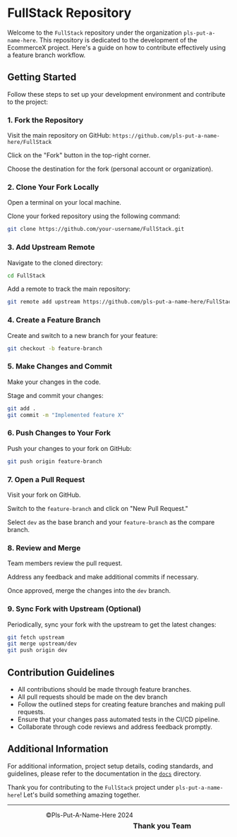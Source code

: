 # FullStack Repository

Welcome to the `FullStack` repository under the organization `pls-put-a-name-here`. This repository is dedicated to the development of the EcommerceX project. Here's a guide on how to contribute effectively using a feature branch workflow.

## Getting Started

Follow these steps to set up your development environment and contribute to the project:

### 1. Fork the Repository

Visit the main repository on GitHub: `https://github.com/pls-put-a-name-here/FullStack`

Click on the "Fork" button in the top-right corner.

Choose the destination for the fork (personal account or organization).

### 2. Clone Your Fork Locally

Open a terminal on your local machine.

Clone your forked repository using the following command:

```bash
git clone https://github.com/your-username/FullStack.git
```

### 3. Add Upstream Remote

Navigate to the cloned directory:

```bash
cd FullStack
```

Add a remote to track the main repository:

```bash
git remote add upstream https://github.com/pls-put-a-name-here/FullStack.git
```

### 4. Create a Feature Branch

Create and switch to a new branch for your feature:

```bash
git checkout -b feature-branch
```

### 5. Make Changes and Commit

Make your changes in the code.

Stage and commit your changes:

```bash
git add .
git commit -m "Implemented feature X"
```

### 6. Push Changes to Your Fork

Push your changes to your fork on GitHub:

```bash
git push origin feature-branch
```

### 7. Open a Pull Request

Visit your fork on GitHub.

Switch to the `feature-branch` and click on "New Pull Request."

Select `dev` as the base branch and your `feature-branch` as the compare branch.

### 8. Review and Merge

Team members review the pull request.

Address any feedback and make additional commits if necessary.

Once approved, merge the changes into the `dev` branch.

### 9. Sync Fork with Upstream (Optional)

Periodically, sync your fork with the upstream to get the latest changes:

```bash
git fetch upstream
git merge upstream/dev
git push origin dev
```

## Contribution Guidelines

- All contributions should be made through feature branches.
- All pull requests should be made on the dev branch
- Follow the outlined steps for creating feature branches and making pull requests.
- Ensure that your changes pass automated tests in the CI/CD pipeline.
- Collaborate through code reviews and address feedback promptly.

## Additional Information

For additional information, project setup details, coding standards, and guidelines, please refer to the documentation in the [`docs`](./project_docs) directory.

Thank you for contributing to the `FullStack` project under `pls-put-a-name-here`! Let's build something amazing together.

---
<div style="display:flex;justify-content:center">©Pls-Put-A-Name-Here 2024<div>

### Thank you Team ###
